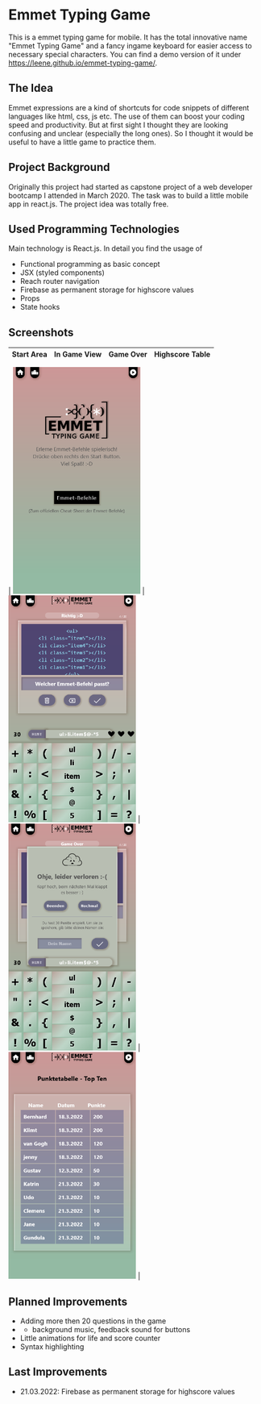 
# Emmet Typing Game

This is a emmet typing game for mobile. It has the total innovative name "Emmet Typing Game" and a fancy ingame keyboard for easier access to necessary special characters. You can find a demo version of it under https://leene.github.io/emmet-typing-game/.

## The Idea

Emmet expressions are a kind of shortcuts for code snippets of different languages like html, css, js etc. The use of them can boost your coding speed and productivity. But at first sight I thought they are looking confusing and unclear (especially the long ones). So I thought it would be useful to have a little game to practice them.

## Project Background

Originally this project had started as capstone project of a web developer bootcamp I attended in March 2020. The task was to build a little mobile app in react.js. The project idea was totally free.

## Used Programming Technologies

Main technology is React.js. In detail you find the usage of 
 - Functional programming as basic concept
 - JSX (styled components)
 - Reach router navigation
 - Firebase as permanent storage for highscore values
 - Props
 - State hooks

 ## Screenshots
 |          Start Area           |             In Game View         |          Game Over            |             Highscore Table      | 
| :----------------------------: | :------------------------------: | :----------------------------: | :------------------------------: | 

| <img src="./public/screenshots_finishedApp/startArea.png" style="height:450px"> | <img src="./public/screenshots_finishedApp/ingameView.png" style="height:450px"> | <img src="./public/screenshots_finishedApp/gameOverDialog.png" style="height:450px"> | <img src="./public/screenshots_finishedApp/highscore2Tabelle.png" style="height:450px"> | 

## Planned Improvements
- Adding more then 20 questions in the game
- - background music, feedback sound for buttons
- Little animations for life and score counter
- Syntax highlighting

## Last Improvements
- 21.03.2022: Firebase as permanent storage for highscore values 




